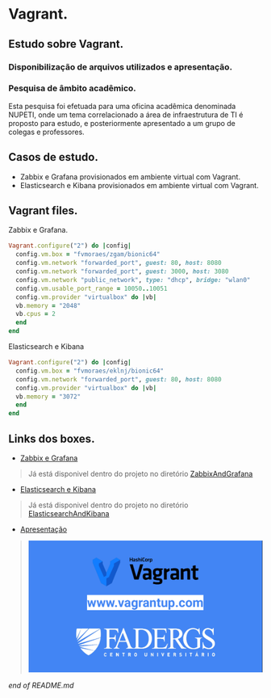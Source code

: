 # Vagrant.
## Estudo sobre Vagrant.
### Disponibilização de arquivos utilizados e apresentação.

### Pesquisa de âmbito acadêmico.
Esta pesquisa foi efetuada para uma oficina acadêmica denominada NUPETI, onde um tema correlacionado a área de infraestrutura de TI é proposto para estudo, e posteriormente apresentado a um grupo de colegas e professores.

## Casos de estudo.
- Zabbix e Grafana provisionados em ambiente virtual com Vagrant.
- Elasticsearch e Kibana provisionados em ambiente virtual com Vagrant.

## Vagrant files.
Zabbix e Grafana.
```ruby
Vagrant.configure("2") do |config|
  config.vm.box = "fvmoraes/zgam/bionic64"
  config.vm.network "forwarded_port", guest: 80, host: 8080
  config.vm.network "forwarded_port", guest: 3000, host: 3080
  config.vm.network "public_network", type: "dhcp", bridge: "wlan0"
  config.vm.usable_port_range = 10050..10051
  config.vm.provider "virtualbox" do |vb|
  vb.memory = "2048"
  vb.cpus = 2
  end
end
```

Elasticsearch e Kibana
```ruby
Vagrant.configure("2") do |config|
  config.vm.box = "fvmoraes/eklnj/bionic64"
  config.vm.network "forwarded_port", guest: 80, host: 8080
  config.vm.provider "virtualbox" do |vb|
  vb.memory = "3072"
  end
end
```

## Links dos boxes.
- [Zabbix e Grafana](https://app.vagrantup.com/fvmoraes/boxes/fvmoraes_zgam_bionic64)
>Já está disponivel dentro do projeto no diretório [ZabbixAndGrafana](/ZabbixAndGrafana)

- [Elasticsearch e Kibana](https://app.vagrantup.com/fvmoraes/boxes/fvmoraes_eklnj_bionic64)
>Já está disponivel dentro do projeto no diretório [ElasticsearchAndKibana](/ElasticsearchAndKibana)

- [Apresentação](/presentation/Apresentação_Vagrant.pdf)
>![](/img/vagrant.png)

_end of README.md_
